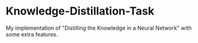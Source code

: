 # Knowledge-Distillation-Task
My implementation of "Distilling the Knowledge in a Neural Network" with some extra features.
